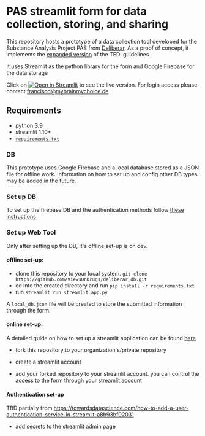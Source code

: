 # PAS streamlit form for data collection, storing, and sharing

This repository hosts a prototype of a data collection tool developed for the Substance Analysis Project PAS from [Deliberar](https://deliberar.org/).
As a proof of concept, it implements the [expanded version](https://github.com/harmreduction/tedi_guidelines/blob/main/README.md) of the TEDI guidelines

It uses Streamlit as the python library for the form and Google Firebase for the data storage

Click on [![Open in Streamlit](https://static.streamlit.io/badges/streamlit_badge_black_white.svg)](https://viewsondrugs-deliberar-db-streamlit-app-q1n3n4.streamlitapp.com/) to see the live version. For login access please contact francisco@mybrainmychoice.de

## Requirements

- python 3.9
- streamlit 1.10+
- [`requirements.txt`](https://github.com/ViewsOnDrugs/deliberar_db/blob/main/requirements.txt)

### DB 
This prototype uses Google Firebase and a local database stored as a JSON file for offline work.
Information on how to set up and config other DB types may be added in the future.


### Set up DB

To set up the firebase DB and the authentication methods follow [these instructions](https://blog.streamlit.io/streamlit-firestore/#part-2-setting-up-firestore)

### Set up Web Tool

Only after setting up the DB, it's offline set-up is on dev.

#### offline set-up:

  - clone this repository to your local system. `git clone https://github.com/ViewsOnDrugs/deliberar_db.git`
  - cd into the created directory and run `pip install -r requirements.txt`
  - run `streamlit run streamlit_app.py`
  
  A `local_db.json` file will be created to store the submitted information through the form.
  

#### online set-up: 

A detailed guide on how to set up a streamlit application can be found [here](https://docs.streamlit.io/streamlit-cloud/get-started/deploy-an-app)

- fork this repository to your organization's/private repository

- create a streamlit account

- add your forked repository to your streamlit account. you can control the access to the form through your streamlit account

#### Authentication set-up

  TBD partially from https://towardsdatascience.com/how-to-add-a-user-authentication-service-in-streamlit-a8b93bf02031
  - add secrets to the streamlit admin page


